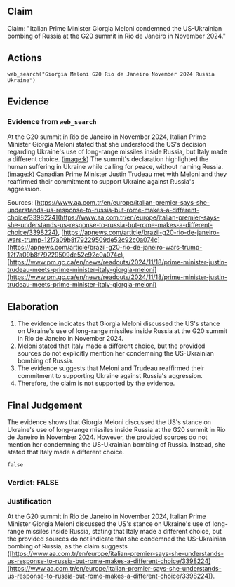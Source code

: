 ## Claim
Claim: "Italian Prime Minister Giorgia Meloni condemned the US-Ukrainian bombing of Russia at the G20 summit in Rio de Janeiro in November 2024."

## Actions
```
web_search("Giorgia Meloni G20 Rio de Janeiro November 2024 Russia Ukraine")
```

## Evidence
### Evidence from `web_search`
At the G20 summit in Rio de Janeiro in November 2024, Italian Prime Minister Giorgia Meloni stated that she understood the US's decision regarding Ukraine's use of long-range missiles inside Russia, but Italy made a different choice. (<image:k>) The summit's declaration highlighted the human suffering in Ukraine while calling for peace, without naming Russia. (<image:k>) Canadian Prime Minister Justin Trudeau met with Meloni and they reaffirmed their commitment to support Ukraine against Russia's aggression.

Sources: [https://www.aa.com.tr/en/europe/italian-premier-says-she-understands-us-response-to-russia-but-rome-makes-a-different-choice/3398224](https://www.aa.com.tr/en/europe/italian-premier-says-she-understands-us-response-to-russia-but-rome-makes-a-different-choice/3398224), [https://apnews.com/article/brazil-g20-rio-de-janeiro-wars-trump-12f7a09b8f79229509de52c92c0a074c](https://apnews.com/article/brazil-g20-rio-de-janeiro-wars-trump-12f7a09b8f79229509de52c92c0a074c), [https://www.pm.gc.ca/en/news/readouts/2024/11/18/prime-minister-justin-trudeau-meets-prime-minister-italy-giorgia-meloni](https://www.pm.gc.ca/en/news/readouts/2024/11/18/prime-minister-justin-trudeau-meets-prime-minister-italy-giorgia-meloni)


## Elaboration
1.  The evidence indicates that Giorgia Meloni discussed the US's stance on Ukraine's use of long-range missiles inside Russia at the G20 summit in Rio de Janeiro in November 2024.
2.  Meloni stated that Italy made a different choice, but the provided sources do not explicitly mention her condemning the US-Ukrainian bombing of Russia.
3.  The evidence suggests that Meloni and Trudeau reaffirmed their commitment to supporting Ukraine against Russia's aggression.
4.  Therefore, the claim is not supported by the evidence.


## Final Judgement
The evidence shows that Giorgia Meloni discussed the US's stance on Ukraine's use of long-range missiles inside Russia at the G20 summit in Rio de Janeiro in November 2024. However, the provided sources do not mention her condemning the US-Ukrainian bombing of Russia. Instead, she stated that Italy made a different choice.

`false`

### Verdict: FALSE

### Justification
At the G20 summit in Rio de Janeiro in November 2024, Italian Prime Minister Giorgia Meloni discussed the US's stance on Ukraine's use of long-range missiles inside Russia, stating that Italy made a different choice, but the provided sources do not indicate that she condemned the US-Ukrainian bombing of Russia, as the claim suggests ([https://www.aa.com.tr/en/europe/italian-premier-says-she-understands-us-response-to-russia-but-rome-makes-a-different-choice/3398224](https://www.aa.com.tr/en/europe/italian-premier-says-she-understands-us-response-to-russia-but-rome-makes-a-different-choice/3398224)).
